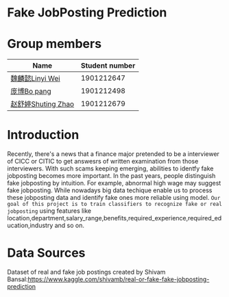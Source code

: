 # Fake JobPosting Prediction
# Group members
| Name  | Student number |
| ------------- | ------------- |
| [魏麟懿Linyi Wei](https://github.com/Linyi-Wei)  |  1901212647 |
| [庞博Bo pang]()  | 1901212498  |
| [赵舒婷Shuting Zhao](https://github.com/Shuuting) | 1901212679 |
# Introduction
Recently, there's a news that a finance major pretended to be a interviewer of CICC or CITIC to get answesrs of written examination from those interviewers. With such scams keeping emerging, abilities to identfy fake jobposting becomes more important. In the past years, people distinguish fake jobposting by intuition. For example, abnormal high wage may suggest fake jobposting. While nowadays big data techique enable us to process these jobposting data and identify fake ones more reliable using model.
`Our goal of this project is to train classifiers to recognize fake or real jobposting` using features like location,department,salary_range,benefits,required_experience,required_education,industry and so on.
# Data Sources
Dataset of real and fake job postings created by Shivam Bansal:https://www.kaggle.com/shivamb/real-or-fake-fake-jobposting-prediction 

